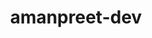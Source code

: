 ---
title: amanpreet-dev
github: https://github.com/amanpreet-dev
mode: dark
transition: 1s
score: 67.0
archetype:
- Minimalistic
---